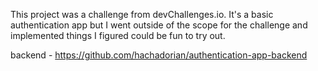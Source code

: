 This project was a challenge from devChallenges.io. It's a basic authentication app but I went outside of the scope for the challenge and implemented things I figured could be fun to try out.

backend - https://github.com/hachadorian/authentication-app-backend
